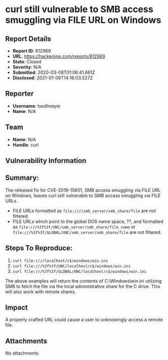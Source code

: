 # curl still vulnerable to SMB access smuggling via FILE URL on Windows

## Report Details
- **Report ID**: 812969
- **URL**: https://hackerone.com/reports/812969
- **State**: Closed
- **Severity**: N/A
- **Submitted**: 2020-03-08T01:06:41.661Z
- **Disclosed**: 2021-01-08T14:16:03.527Z

## Reporter
- **Username**: tsedlmeyer
- **Name**: N/A

## Team
- **Name**: N/A
- **Handle**: curl

## Vulnerability Information
## Summary:
The released fix for CVE-2019-15601, SMB access smuggling via FILE URL on Windows, leaves curl still vulnerable to SMB access smuggling via FILE URLs.
 - FILE URLs formatted as `file:////smb_server/smb_share/file` are not filtered.
 - FILE URLs which point to the global DOS name space, \??\, and formatted as `file:///%3f%3f/UNC/smb_server/smb_share/file_name` or `file:///%3f%3f/GLOBAL/UNC/smb_server/smb_share/file` are not filtered.

## Steps To Reproduce:

  1. `curl file:////localhost/c$/windows/win.ini`
  2. `curl file:///%3f%3f/UNC/localhost/c$/windows/win.ini`
  3. `curl file:///%3f%3f/GLOBAL/UNC/localhost/c$/windows/win.ini`

The above examples will return the contents of C:\Windows\win.ini utilizing SMB to fetch the file via the local administrative share for the C drive. This will also work with remote shares.

## Impact

A properly crafted URL could cause a user to unknowingly access a remote file.

## Attachments
No attachments
